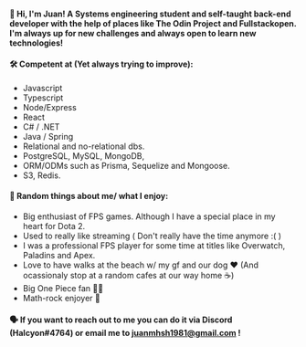 #### 👋 Hi, I'm Juan! A Systems engineering student and self-taught back-end developer with the help of places like The Odin Project and Fullstackopen. I'm always up for new challenges and always open to learn new technologies! 


#### :hammer_and_wrench: Competent at (Yet always trying to improve):
  - Javascript
  - Typescript
  - Node/Express
  - React
  - C# / .NET
  - Java / Spring
  - Relational and no-relational dbs.
  - PostgreSQL, MySQL, MongoDB, 
  - ORM/ODMs such as Prisma, Sequelize and Mongoose.
  - S3, Redis.

#### :raised_hands: Random things about me/ what I enjoy:
  - Big enthusiast of FPS games. Although I have a special place in my heart for Dota 2.
  - Used to really like streaming ( Don't really have the time anymore :( )
  - I was a professional FPS player for some time at titles like Overwatch, Paladins and Apex.
  - Love to have walks at the beach w/ my gf and our dog :heart: (And ocassionaly stop at a random cafes at our way home :coffee:)
  - Big One Piece fan 🏴‍☠️
  - Math-rock enjoyer 🎵


#### 🗣️ If you want to reach out to me you can do it via Discord (Halcyon#4764) or email me to juanmhsh1981@gmail.com !
